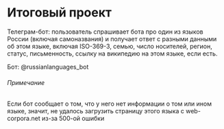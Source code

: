 # Итоговый проект 
Телеграм-бот: пользователь спрашивает бота про один из языков России (включая самоназвания) и получает ответ с разными данными об этом языке, включая ISO-369-3, семью, число носителей, регион, статус, письменность, ссылку на википедию на этом языке, если есть.

Бот: @russianlanguages_bot

###### Примечание
Если бот сообщает о том, что у него нет информации о том или ином языке, значит, не удалось загрузить страницу этого языка с web-corpora.net из-за 500-ой ошибки
